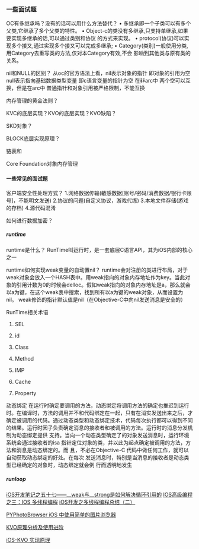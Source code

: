 ###  一些面试题

OC有多继承吗？没有的话可以用什么方法替代？
• 多继承即一个子类可以有多个父类,它继承了多个父类的特性。
• Object-c的类没有多继承,只支持单继承,如果要实现多继承的话,可以通过类别和协议 的方式来实现。
• protocol(协议)可以实现多个接又,通过实现多个接又可以完成多继承;
• Category(类别)一般使用分类,用Category去重写类的方法,仅对本Category有效,不会
影响到其他类与原有类的关系。

nil和NULL的区别？
从oc的官方语法上看，nil表示对象的指针 即对象的引用为空
null表示指向基础数据类型变量 即c语言变量的指针为空
在非arc中 两个空可以互换，但是在arc中 普通指针和对象引用被严格限制，不能互换


内存管理的黄金法则？


KVC的底层实现？KVO的底层实现？KVO缺陷？

SKD对象？

BLOCK底层实现原理？

链表和

Core Foundation对象内存管理

#### 一些常见的面试题

客户端安全性处理方式？
1.网络数据传输(敏感数据[账号/密码/消费数据/银行卡账号]，不能明文发送)
2.协议的问题(自定义协议，游戏代练)
3.本地文件存储(游戏的存档)
4.源代码混淆

如何进行数据加密？


##### runtime
runtime是什么？
RunTime叫运行时，是一套底层C语言API，其为iOS内部的核心之一

runtime如何实现weak变量的自动置nil？
runtime会对注册的类进行布局，对于weak对象会放入一个HASH表中。用weak指向的对象内存地址作为key。当此对象的引用计数为0的时候会delloc。假如weak指向的对象内存地址是a，那么就会以a为键，在这个weak表中搜索，找到所有以a为键的weak对象，从而设置为nil。
weak修饰的指针默认值是nil（在Objective-C中向nil发送消息是安全的）


RunTime相关术语
1. SEL

2. id

3. Class

4. Method

5. IMP

6. Cache

7. Property


动态绑定
在运行时确定要调用的方法，动态绑定将调用方法的确定也推迟到运行时。在编译时，方法的调用并不和代码绑定在一起，只有在消实发送出来之后，才确定被调用的代码。通过动态类型和动态绑定技术，代码每次执行都可以得到不同的结果。运行时因子负责确定消息的接收者和被调用的方法。运行时的消息分发机制为动态绑定提供 支持。当向一个动态类型确定了的对象发送消息时，运行环境系统会通过接收者的isa 指针定位对象的类，并以此为起点确定被调用的方法，方法和消息是动态绑定的。而 且，不必在Objective-C 代码中做任何工作，就可以自动获取动态绑定的好处。在每次 发送消息时，特别是当消息的接收者是动态类型已经确定的对象时，动态绑定就会例 行而透明地发生

##### runloop


[iOS开发笔记之五十七——__weak与__strong是如何解决循环引用的](https://blog.csdn.net/lizitao/article/details/54845974)
[IOS高级编程之三：IOS 多线程编程](https://www.cnblogs.com/chengzi/p/4536608.html)
[iOS开发之多线程编程总结（二）](https://www.jianshu.com/p/2a614531187f)

[PYPhotoBrowser iOS 中使用简单的图片浏览器](https://github.com/ko1o/PYPhotoBrowser)

[KVO原理分析及使用进阶](https://www.jianshu.com/p/badf5cac0130)

[iOS-KVO 实现原理](https://www.jianshu.com/p/0e75d99c3480)
